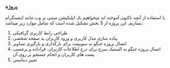 ### پروژه 
با استفاده از آنچه تاکنون آموخته اید میخواهیم یک اپلیکیشن مبتنی بر وب مانند اینستگرام بسازیم.
این پروژه از 5 بخش تشکیل شده است که شامل موارد زیر میباشد:
1. طراحی رابط کاربری گرافیکی
2. پیاده سازی مدل کاربری و ورود کاربران به صفحه شخصی
3. اتصال پروژه جنگو به سوییفت برای بارگذاری و بارگیری تصاویر
4. اتصال پروژه جنگو به الستیک سرچ برای درج اطلاعات کاربران، فراداده و برچسب پست های کاربران و انجام جستجو بر روی آن
5. تغییر دیتابیس 
